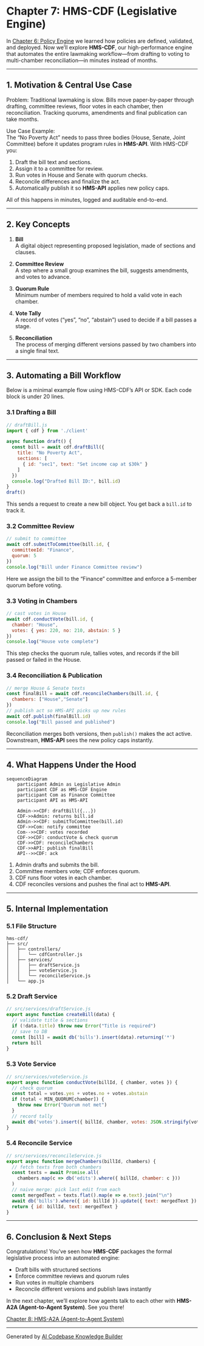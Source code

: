 # Chapter 7: HMS-CDF (Legislative Engine)

In [Chapter 6: Policy Engine](06_policy_engine_.md) we learned how policies are defined, validated, and deployed. Now we’ll explore **HMS-CDF**, our high-performance engine that automates the entire lawmaking workflow—from drafting to voting to multi-chamber reconciliation—in minutes instead of months.

---

## 1. Motivation & Central Use Case

Problem: Traditional lawmaking is slow. Bills move paper-by-paper through drafting, committee reviews, floor votes in each chamber, then reconciliation. Tracking quorums, amendments and final publication can take months.

Use Case Example:  
The “No Poverty Act” needs to pass three bodies (House, Senate, Joint Committee) before it updates program rules in **HMS-API**. With HMS-CDF you:

1. Draft the bill text and sections.  
2. Assign it to a committee for review.  
3. Run votes in House and Senate with quorum checks.  
4. Reconcile differences and finalize the act.  
5. Automatically publish it so **HMS-API** applies new policy caps.

All of this happens in minutes, logged and auditable end-to-end.

---

## 2. Key Concepts

1. **Bill**  
   A digital object representing proposed legislation, made of sections and clauses.

2. **Committee Review**  
   A step where a small group examines the bill, suggests amendments, and votes to advance.

3. **Quorum Rule**  
   Minimum number of members required to hold a valid vote in each chamber.

4. **Vote Tally**  
   A record of votes (“yes”, “no”, “abstain”) used to decide if a bill passes a stage.

5. **Reconciliation**  
   The process of merging different versions passed by two chambers into a single final text.

---

## 3. Automating a Bill Workflow

Below is a minimal example flow using HMS-CDF’s API or SDK. Each code block is under 20 lines.

### 3.1 Drafting a Bill

```js
// draftBill.js
import { cdf } from './client'  

async function draft() {
  const bill = await cdf.draftBill({
    title: "No Poverty Act",
    sections: [
      { id: "sec1", text: "Set income cap at $30k" }
    ]
  })
  console.log("Drafted Bill ID:", bill.id)
}
draft()
```

This sends a request to create a new bill object. You get back a `bill.id` to track it.

### 3.2 Committee Review

```js
// submit to committee
await cdf.submitToCommittee(bill.id, {
  committeeId: "Finance",
  quorum: 5
})
console.log("Bill under Finance Committee review")
```

Here we assign the bill to the “Finance” committee and enforce a 5-member quorum before voting.

### 3.3 Voting in Chambers

```js
// cast votes in House
await cdf.conductVote(bill.id, {
  chamber: "House",
  votes: { yes: 220, no: 210, abstain: 5 }
})
console.log("House vote complete")
```

This step checks the quorum rule, tallies votes, and records if the bill passed or failed in the House.

### 3.4 Reconciliation & Publication

```js
// merge House & Senate texts
const finalBill = await cdf.reconcileChambers(bill.id, {
  chambers: ["House","Senate"]
})
// publish act so HMS-API picks up new rules
await cdf.publish(finalBill.id)
console.log("Bill passed and published")
```

Reconciliation merges both versions, then `publish()` makes the act active. Downstream, **HMS-API** sees the new policy caps instantly.

---

## 4. What Happens Under the Hood

```mermaid
sequenceDiagram
    participant Admin as Legislative Admin
    participant CDF as HMS-CDF Engine
    participant Com as Finance Committee
    participant API as HMS-API

    Admin->>CDF: draftBill({...})
    CDF->>Admin: returns bill.id
    Admin->>CDF: submitToCommittee(bill.id)
    CDF->>Com: notify committee
    Com-->>CDF: votes recorded
    CDF->>CDF: conductVote & check quorum
    CDF->>CDF: reconcileChambers
    CDF->>API: publish finalBill
    API-->>CDF: ack
```

1. Admin drafts and submits the bill.  
2. Committee members vote; CDF enforces quorum.  
3. CDF runs floor votes in each chamber.  
4. CDF reconciles versions and pushes the final act to **HMS-API**.

---

## 5. Internal Implementation

### 5.1 File Structure

```
hms-cdf/
├── src/
│   ├── controllers/
│   │   └── cdfController.js
│   ├── services/
│   │   ├── draftService.js
│   │   ├── voteService.js
│   │   └── reconcileService.js
│   └── app.js
```

### 5.2 Draft Service

```js
// src/services/draftService.js
export async function createBill(data) {
  // validate title & sections
  if (!data.title) throw new Error("Title is required")
  // save to DB
  const [bill] = await db('bills').insert(data).returning('*')
  return bill
}
```

### 5.3 Vote Service

```js
// src/services/voteService.js
export async function conductVote(billId, { chamber, votes }) {
  // check quorum
  const total = votes.yes + votes.no + votes.abstain
  if (total < MIN_QUORUM[chamber]) {
    throw new Error("Quorum not met")
  }
  // record tally
  await db('votes').insert({ billId, chamber, votes: JSON.stringify(votes) })
}
```

### 5.4 Reconcile Service

```js
// src/services/reconcileService.js
export async function mergeChambers(billId, chambers) {
  // fetch texts from both chambers
  const texts = await Promise.all(
    chambers.map(c => db('edits').where({ billId, chamber: c }))
  )
  // naive merge: pick last edit from each
  const mergedText = texts.flat().map(e => e.text).join("\n")
  await db('bills').where({ id: billId }).update({ text: mergedText })
  return { id: billId, text: mergedText }
}
```

---

## 6. Conclusion & Next Steps

Congratulations! You’ve seen how **HMS-CDF** packages the formal legislative process into an automated engine:

- Draft bills with structured sections  
- Enforce committee reviews and quorum rules  
- Run votes in multiple chambers  
- Reconcile different versions and publish laws instantly  

In the next chapter, we’ll explore how agents talk to each other with **HMS-A2A (Agent-to-Agent System)**. See you there!

[Chapter 8: HMS-A2A (Agent-to-Agent System)](08_hms_a2a__agent_to_agent_system__.md)

---

Generated by [AI Codebase Knowledge Builder](https://github.com/The-Pocket/Tutorial-Codebase-Knowledge)